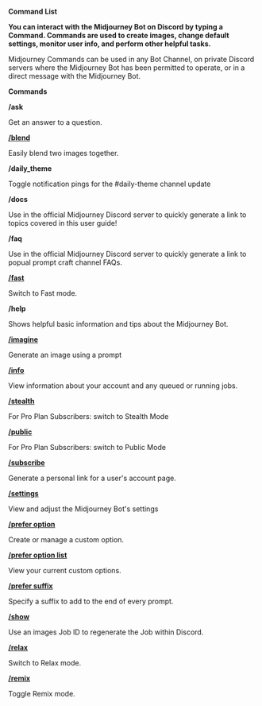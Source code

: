 ﻿**Command List**

**You can interact with the Midjourney Bot on Discord by typing a Command. Commands are used to create images, change default settings, monitor user info, and perform other helpful tasks.**

Midjourney Commands can be used in any Bot Channel, on private Discord servers where the Midjourney Bot has been permitted to operate, or in a direct message with the Midjourney Bot.

**Commands**

**/ask**

Get an answer to a question.

[**/blend**](https://docs.midjourney.com/blend)

Easily blend two images together.

**/daily\_theme**

Toggle notification pings for the #daily-theme channel update

**/docs**

Use in the official Midjourney Discord server to quickly generate a link to topics covered in this user guide!

**/faq**

Use in the official Midjourney Discord server to quickly generate a link to popual prompt craft channel FAQs.

[**/fast**](https://docs.midjourney.com/fast-relax)

Switch to Fast mode.

**/help**

Shows helpful basic information and tips about the Midjourney Bot.

[**/imagine**](https://docs.midjourney.com/quick-start)

Generate an image using a prompt

[**/info**](https://docs.midjourney.com/info)

View information about your account and any queued or running jobs.

[**/stealth**](https://docs.midjourney.com/stealth)

For Pro Plan Subscribers: switch to Stealth Mode

[**/public**](https://docs.midjourney.com/stealth)

For Pro Plan Subscribers: switch to Public Mode

[**/subscribe**](https://docs.midjourney.com/plans)

Generate a personal link for a user's account page.

[**/settings**](https://docs.midjourney.com/settings-and-presets)

View and adjust the Midjourney Bot's settings

[**/prefer option**](https://docs.midjourney.com/settings-and-presets)

Create or manage a custom option.

[**/prefer option list**](https://docs.midjourney.com/settings-and-presets)

View your current custom options.

[**/prefer suffix**](https://docs.midjourney.com/settings-and-presets)

Specify a suffix to add to the end of every prompt.

[**/show**](https://docs.midjourney.com/show-job)

Use an images Job ID to regenerate the Job within Discord.

[**/relax**](https://docs.midjourney.com/fast-relax)

Switch to Relax mode.

[**/remix**](https://docs.midjourney.com/remix)

Toggle Remix mode.
